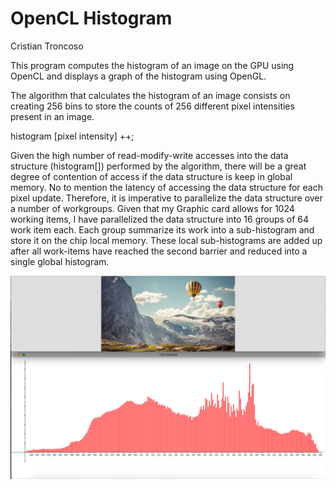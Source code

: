 OpenCL Histogram
================
Cristian Troncoso

This program computes the histogram of an image on the GPU using OpenCL
and displays a graph of the histogram using OpenGL.

The algorithm that calculates the histogram of an image consists on
creating 256 bins to store the counts of 256 different pixel intensities
present in an image.

histogram \[pixel intensity\] ++;

Given the high number of read-modify-write accesses into the data
structure (histogram\[\]) performed by the algorithm, there will be a
great degree of contention of access if the data structure is keep in
global memory. No to mention the latency of accessing the data structure
for each pixel update. Therefore, it is imperative to parallelize the
data structure over a number of workgroups. Given that my Graphic card
allows for 1024 working items, I have parallelized the data structure
into 16 groups of 64 work item each. Each group summarize its work into
a sub-histogram and store it on the chip local memory. These local
sub-histograms are added up after all work-items have reached the second
barrier and reduced into a single global histogram.

<img src="media/image3.png" align="center">
